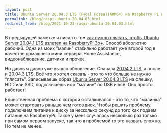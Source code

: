 ```yaml
---
layout: post
title: Ubuntu Server 20.04.3 LTS (Focal Fossa)(ARM64) на Raspberry PI версий 2, 3 и 4 (но это не точно)
permalink: /blog/raspi-ubuntu-20.04.03.html
redirect_from: /blog/2021-10-23-raspi-ubuntu-20.04.03.html
---
```


В предыдущей заметке я писал о том [как нужно плясать, чтобы Ubuntu Server 20.04.1 LTS взлетел на RaspberryPi 3b+](/blog/raspi-3b+-ubuntu-20.04.01-usb-boot.html). Способ абсолютно рабочий. Одна из моих "малин" стабильно работает уже второй год в качестве домашнего мини сервера. Home Assistance, видеонаблюдение, датчики и прочее.

Но давным давно уже вышло обновление. Сначала [20.04.2 LTS](https://cdimage.ubuntu.com/releases/20.04.2/release/), а после и [20.04.3 LTS](https://cdimage.ubuntu.com/releases/20.04.3/release/). Всё что я хотел сказать - это то что больше не нужно “плясать”. Записываешь образ [Ubuntu Server 20.04.3 LTS](https://cdimage.ubuntu.com/releases/20.04.3/release/ubuntu-20.04.3-preinstalled-server-arm64+raspi.img.xz) на флешку, HDD или SSD, подключаешь их к “малине” по USB и всё. Оно просто работает!

<!--more-->

Единственная проблема с которой я сталкивался - это то, что “малинка” может стартовать раньше чем готов диск. Чтобы решить проблему, подключаем питание к диску за несколько секунд до того как подаем питание на RaspberryPi. Такое у меня случалось несколько раз только при самом первом запуске, так что и проблемой то это назвать сложно. Но тем не менее.
